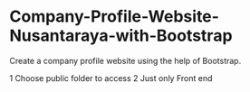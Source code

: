 # Company-Profile-Website-Nusantaraya-with-Bootstrap
Create a company profile website using the help of Bootstrap.

<!-- ---------------------------------------------------------------------- -->
1 Choose public folder to access
2 Just only Front end
